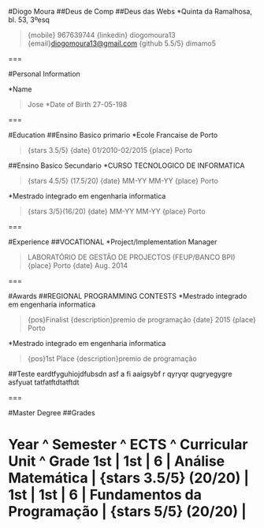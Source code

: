 #Diogo Moura
##Deus de Comp
##Deus das Webs
*Quinta da Ramalhosa, bl. 53, 3ºesq
>{mobile} 967639744
>{linkedin} diogomoura13
>{email}diogomoura13@gmail.com
>{github 5.5/5} dimamo5

===

#Personal Information

*Name
>Jose
*Date of Birth
>27-05-198

===

#Education
##Ensino Basico primario
*Ecole Francaise de Porto
>{stars 3.5/5}
>{date} 01\/2010-02\/2015
>{place} Porto

##Ensino Basico Secundario
*CURSO TECNOLOGICO DE INFORMATICA
>{stars 4.5/5} (17.5\/20)
>{date} MM-YY MM-YY
>{place} Porto

*Mestrado integrado em engenharia informatica
>{stars 3/5}(16\/20)
>{date} MM-YY MM-YY
>{place} Porto

===

#Experience
##VOCATIONAL
*Project\/Implementation Manager
>LABORATÓRIO DE GESTÃO DE PROJECTOS (FEUP\/BANCO BPI)
>{place} Porto
>{date} Aug. 2014



===

#Awards
##REGIONAL PROGRAMMING CONTESTS
*Mestrado integrado em engenharia informatica
>{pos}Finalist
>{description}premio de programação
>{date} 2015
>{place} Porto

*Mestrado integrado em engenharia informatica
>{pos}1st Place
>{description}premio de programação

##Teste
eardtfyguhiojdfubsdn asf a fi aaigsybf r qyryqr  qugryegygre
asfyuat tatfatftdtatftdt


===

#Master Degree
##Grades

Year ^ Semester ^ ECTS ^ Curricular Unit ^ Grade
1st | 1st | 6 | Análise Matemática | {stars 3.5/5} (20\/20) |
1st | 1st | 6 | Fundamentos da Programação | {stars 5/5} (20\/20) |
===
